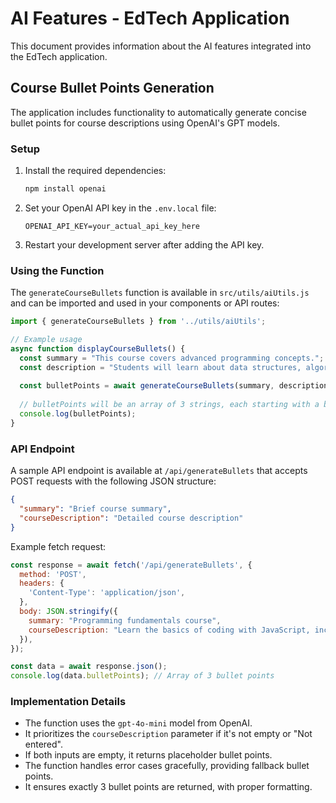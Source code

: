 # AI Features - EdTech Application

This document provides information about the AI features integrated into the EdTech application.

## Course Bullet Points Generation

The application includes functionality to automatically generate concise bullet points for course descriptions using OpenAI's GPT models.

### Setup

1. Install the required dependencies:
   ```bash
   npm install openai
   ```

2. Set your OpenAI API key in the `.env.local` file:
   ```
   OPENAI_API_KEY=your_actual_api_key_here
   ```

3. Restart your development server after adding the API key.

### Using the Function

The `generateCourseBullets` function is available in `src/utils/aiUtils.js` and can be imported and used in your components or API routes:

```javascript
import { generateCourseBullets } from '../utils/aiUtils';

// Example usage
async function displayCourseBullets() {
  const summary = "This course covers advanced programming concepts.";
  const description = "Students will learn about data structures, algorithms, and software design patterns through practical examples and projects.";
  
  const bulletPoints = await generateCourseBullets(summary, description);
  
  // bulletPoints will be an array of 3 strings, each starting with a bullet character (•)
  console.log(bulletPoints);
}
```

### API Endpoint

A sample API endpoint is available at `/api/generateBullets` that accepts POST requests with the following JSON structure:

```json
{
  "summary": "Brief course summary",
  "courseDescription": "Detailed course description"
}
```

Example fetch request:

```javascript
const response = await fetch('/api/generateBullets', {
  method: 'POST',
  headers: {
    'Content-Type': 'application/json',
  },
  body: JSON.stringify({
    summary: "Programming fundamentals course",
    courseDescription: "Learn the basics of coding with JavaScript, including variables, functions, and control flow."
  }),
});

const data = await response.json();
console.log(data.bulletPoints); // Array of 3 bullet points
```

### Implementation Details

- The function uses the `gpt-4o-mini` model from OpenAI.
- It prioritizes the `courseDescription` parameter if it's not empty or "Not entered".
- If both inputs are empty, it returns placeholder bullet points.
- The function handles error cases gracefully, providing fallback bullet points.
- It ensures exactly 3 bullet points are returned, with proper formatting. 